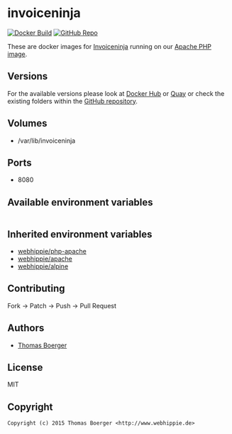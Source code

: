 # invoiceninja

[![Docker Build](https://github.com/dockhippie/invoiceninja/actions/workflows/docker.yml/badge.svg)](https://github.com/dockhippie/invoiceninja/actions/workflows/docker.yml) [![GitHub Repo](https://img.shields.io/badge/github-repo-yellowgreen)](https://github.com/dockhippie/invoiceninja)

These are docker images for [Invoiceninja][upstream] running on our
[Apache PHP image][parent].

## Versions

For the available versions please look at [Docker Hub][dockerhub] or
[Quay][quayio] or check the existing folders within the
[GitHub repository][github].

## Volumes

*  /var/lib/invoiceninja

## Ports

*  8080

## Available environment variables

```console

```

## Inherited environment variables

*  [webhippie/php-apache](https://github.com/dockhippie/php-apache#available-environment-variables)
*  [webhippie/apache](https://github.com/dockhippie/apache#available-environment-variables)
*  [webhippie/alpine](https://github.com/dockhippie/alpine#available-environment-variables)

## Contributing

Fork -> Patch -> Push -> Pull Request

## Authors

*  [Thomas Boerger](https://github.com/tboerger)

## License

MIT

## Copyright

```console
Copyright (c) 2015 Thomas Boerger <http://www.webhippie.de>
```

[upstream]: https://www.invoiceninja.com/
[parent]: https://github.com/dockhippie/php-apache
[dockerhub]: https://hub.docker.com/r/webhippie/invoiceninja/tags
[quayio]: https://quay.io/repository/webhippie/invoiceninja?tab=tags
[github]: https://github.com/dockhippie/invoiceninja
